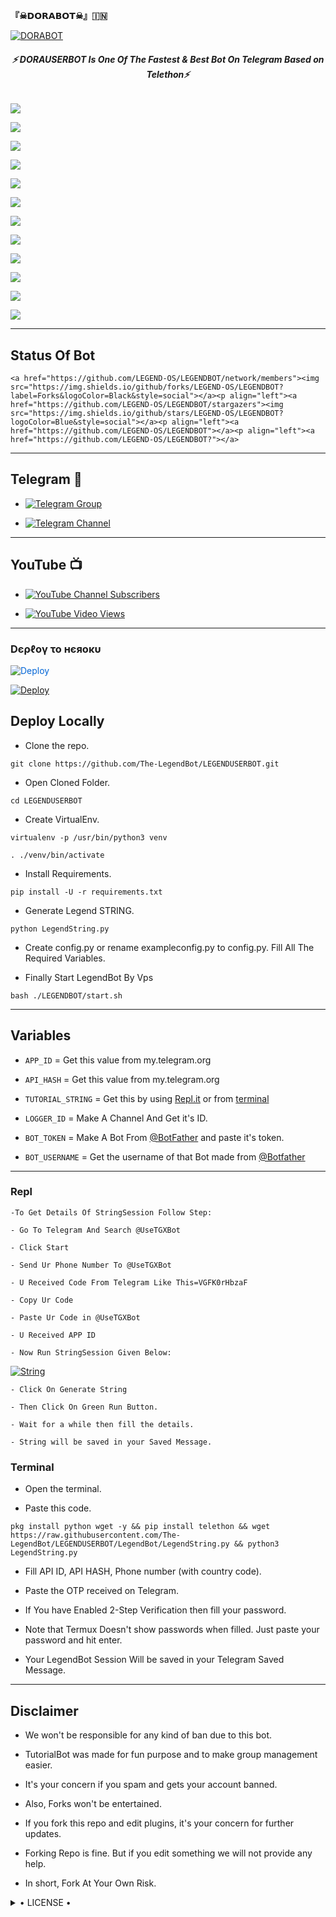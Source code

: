 
 




<b>     『☠𝗗𝗢𝗥𝗔𝗕𝗢𝗧☠︎︎』🇮🇳   </b>

</h1>

[![DORABOT](https://telegra.ph/file/74b259dcd0be47d3e3a74.jpg)](https://github.com/Zacky1239/DORA-USERBOT)

<h6 align="center">

  <b>⚡ DORAUSERBOT Is One Of The Fastest & Best Bot On Telegram Based on Telethon⚡</b>

</h6>

<p align="center">

<a href="https://github.com/Zacky1239/DORA-USERBOT" alt="GitHub closed issues"> <img src="https://img.shields.io/github/issues-closed-raw/ZACKY1239/DORA-USERBOT?style=flat&logo=github&color=success" /> </a>

<a href="https://github.com/Zacky1239/DORA-USERBOT/graphs/contributors" alt="GitHub contributors"> <img src="https://img.shields.io/github/contributors/Zacky1239/DORA-USERBOT?style=flat&logo=github" /> </a>

<a href="https://github.com/Zacky1239/DORA-USERBOT/network/members" alt="GitHub forks"> <img src="https://img.shields.io/github/forks/Zacky1239/DORA-USERBOT?label=Forks&logo=github" /> </a>

<a href="https://github.com/Zacky1239/DORA-USERBOT" alt="GitHub closed pull requests"> <img src="https://img.shields.io/github/issues-pr-closed-raw/Zacky1239/DORA-USERBOT?color=success" /> </a>

<a href="https://github.com/Zacky1239/DORA-USERBOT" alt="GitHub issues"> <img src="https://img.shields.io/github/issues-raw/Zacky1239/DORA-USERBOT?style=flat&logo=github&color=yellow" /> </a>

</p>

<p align="center">

<a href="https://www.python.org/" alt="made-with-python"> <img src="https://img.shields.io/badge/Made%20with-Python-1f425f.svg?style=flat&logo=python&color=blue" /> </a>

<a href="https://github.com/Zacky1239/DORA-USERBOT" alt="Docker!"> <img src="https://aleen42.github.io/badges/src/docker.svg" /> </a>

<a href="https://github.com/Zacky1239/DORA-USERBOT" alt="GitHub repo size"> <img src="https://img.shields.io/github/repo-size/Zacky1239/DORA-USERBOT" /> </a>

<a href="https://github.com/Zacky1239/DORA-USERBOT/blob/master/LICENSE" alt="GPLv3 license"> <img src="https://img.shields.io/badge/License-GPLv3-blue.svg" /> </a>

</p>

<p align="center">

<a href="https://t.me/Legend_Userbot" alt="Telegram!"> <img src="https://aleen42.github.io/badges/src/telegram.svg" /> </a>

<a href="https://github.com/LEGEND-OS/LEGENDBOT/graphs/commit-activity" alt="Maintenance"> <img src="https://img.shields.io/badge/Maintained%3F-yes-green.svg" /> </a>

<a href="https://makeapullrequest.com" alt="PRs Welcome"> <img src="https://img.shields.io/badge/PRs-welcome-brightgreen.svg?style=flat-square" /> </a>

</p>

------

## Status Of Bot 

<p align="left">

    <a href="https://github.com/LEGEND-OS/LEGENDBOT/network/members"><img src="https://img.shields.io/github/forks/LEGEND-OS/LEGENDBOT?label=Forks&logoColor=Black&style=social"></a><p align="left"><a href="https://github.com/LEGEND-OS/LEGENDBOT/stargazers"><img src="https://img.shields.io/github/stars/LEGEND-OS/LEGENDBOT?logoColor=Blue&style=social"></a><p align="left"><a href="https://github.com/LEGEND-OS/LEGENDBOT"></a><p align="left"><a href="https://github.com/LEGEND-OS/LEGENDBOT?"></a>

------

## Telegram 🏪

- [![Telegram Group](https://img.shields.io/badge/Telegram-Group-brightgreen)](https://t.me/Legend_Userbot)

- [![Telegram Channel](https://img.shields.io/badge/Telegram-Channel-brightgreen)](https://t.me/Official_LegendBot)

------

## YouTube 📺

- [![YouTube Channel Subscribers](https://img.shields.io/youtube/channel/subscribers/UCvp8PY25PTRhFDZjLv3sVfg?style=social)](https://youtube.com/channel/UCvp8PY25PTRhFDZjLv3sVfg)

- [![YouTube Video Views](https://img.shields.io/youtube/views/9dQgdUJfk_k?label=Tutorial+•+Heroku+•&style=social)](https://youtu.be/9dQgdUJfk_k)

------------

<h3> Dєρℓογ το нєяοκυ </h3>

<a href="https://dashboard.heroku.com/new?button-url=https%3A%2F%2Fgithub.com%2FLEGEND-OS%2FLEGENDBOT&template=https%3A%2F%2Fgithub.com%2FLEGEND-OS%2FLEGENDBOT" rel="nofollow" style="background-color: initial; box-sizing: border-box; color: #0366d6; text-decoration-line: none;"><img alt="Deploy" data-canonical-src="https://www.herokucdn.com/deploy/button.svg" src="https://camo.githubusercontent.com/83b0e95b38892b49184e07ad572c94c8038323fb/68747470733a2f2f7777772e6865726f6b7563646e2e636f6d2f6465706c6f792f627574746f6e2e737667" style="border-style: none; box-sizing: initial; max-width: 100%;" /></a></div>

</a>

[![Deploy](https://telegra.ph/file/1ded5ead2f8cc5828897a.jpg)](https://dashboard.heroku.com/new?button-url=https%3A%2F%2Fgithub.com%2FLEGEND-OS%2FLEGENDBOT&template=https%3A%2F%2Fgithub.com%2FLEGEND-OS%2FLEGENDBOT)

## Deploy Locally

- Clone the repo. 

`git clone https://github.com/The-LegendBot/LEGENDUSERBOT.git`

- Open Cloned Folder.

`cd LEGENDUSERBOT`

- Create VirtualEnv.

`virtualenv -p /usr/bin/python3 venv`

`. ./venv/bin/activate`

- Install Requirements.

`pip install -U -r requirements.txt`

- Generate Legend STRING.

`python LegendString.py`

- Create config.py or rename exampleconfig.py to config.py. Fill All The Required Variables.

- Finally Start LegendBot By Vps

`bash ./LEGENDBOT/start.sh`

---------

## Variables

- `APP_ID`  =  Get this value from my.telegram.org

- `API_HASH`  =  Get this value from my.telegram.org

- `TUTORIAL_STRING`  =  Get this by using [Repl.it](#Repl) or from [terminal](#Terminal)

- `LOGGER_ID`  =  Make A Channel And Get it's ID.

- `BOT_TOKEN`  =  Make A Bot From [@BotFather](https://t.me/botfather) and paste it's token.

- `BOT_USERNAME`  =  Get the username of that Bot made from [@Botfather](https://t.me/botfather)

------

### Repl

    -To Get Details Of StringSession Follow Step: 

    - Go To Telegram And Search @UseTGXBot

    - Click Start

    - Send Ur Phone Number To @UseTGXBot

    - U Received Code From Telegram Like This=VGFK0rHbzaF

    - Copy Ur Code

    - Paste Ur Code in @UseTGXBot

    - U Received APP ID

    - Now Run StringSession Given Below:

   

[![String](https://telegra.ph/file/a6bca4695a54de983c015.jpg)](https://replit.com/@KrishnaJaiswal1/LEGENDBOT#main.py) 

    - Click On Generate String

    - Then Click On Green Run Button.

    - Wait for a while then fill the details.

    - String will be saved in your Saved Message.

### Terminal

- Open the terminal.

- Paste this code.

`pkg install python wget -y && pip install telethon && wget https://raw.githubusercontent.com/The-LegendBot/LEGENDUSERBOT/LegendBot/LegendString.py && python3 LegendString.py`

- Fill API ID, API HASH, Phone number (with country code).

- Paste the OTP received on Telegram.

- If You have Enabled 2-Step Verification then fill your password.

- Note that Termux Doesn't show passwords when filled. Just paste your password and hit enter.

- Your LegendBot Session Will be saved in your Telegram Saved Message.

------

## Disclaimer

- We won't be responsible for any kind of ban due to this bot.

- TutorialBot was made for fun purpose and to make group management easier.

- It's your concern if you spam and gets your account banned.

- Also, Forks won't be entertained.

- If you fork this repo and edit plugins, it's your concern for further updates.

- Forking Repo is fine. But if you edit something we will not provide any help.

- In short, Fork At Your Own Risk.

<details>

  <summary> • LICENSE • </summary>

![](https://www.gnu.org/graphics/gplv3-or-later.png)

LEGEND-OS

Poject [LEGENDBOT](https://github.com/LEGEND-OS/LEGENDBOT) is free software: you can redistribute it and/or modify

it under the terms of the GNU General Public License as published by

the Free Software Foundation, either version 3 of the License, or

(at your option) any later version.

This program is distributed in the hope that it will be useful,

but WITHOUT ANY WARRANTY; without even the implied warranty of

MERCHANTABILITY or FITNESS FOR A PARTICULAR PURPOSE.  See the

GNU General Public License for more details.

You should have received a copy of the GNU General Public License

along with this program. If not, see <https://www.gnu.org/licenses/>.

</details>
